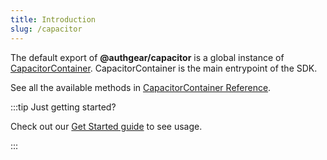 ```yaml
---
title: Introduction
slug: /capacitor
---
```


The default export of **@authgear/capacitor** is a global instance of [CapacitorContainer](./classes/CapacitorContainer). CapacitorContainer is the main entrypoint of the SDK.

See all the available methods in [CapacitorContainer Reference](./classes/CapacitorContainer).

:::tip Just getting started?

Check out our [Get Started guide](https://docs.authgear.com/get-started/native-mobile-app/ionic-sdk) to see usage.

:::
